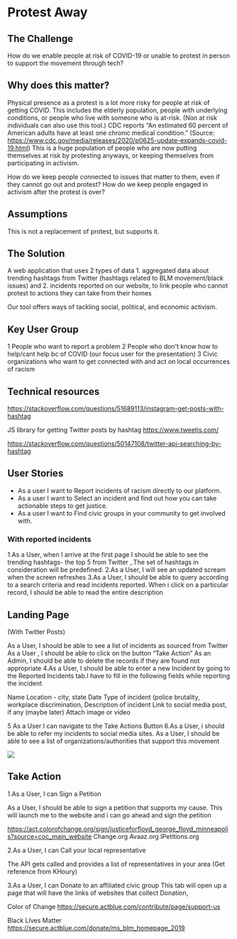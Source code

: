 # Protest Away

## The Challenge
How do we enable people at risk of COVID-19 or unable to protest in person to support the movement through
tech?

## Why does this matter?
Physical presence as a protest is a lot more risky for people at risk of getting  COVID. This includes the elderly population, people with underlying conditions, or people who live with someone who is at-risk. (Non at risk individuals can also use this tool.) CDC reports “An estimated 60 percent of American adults have at least one chronic medical condition.” (Source: https://www.cdc.gov/media/releases/2020/p0625-update-expands-covid-19.html)
This is a huge population of people who are now putting themselves at risk by protesting anyways, or keeping themselves from participating in activism. 

How do we keep people connected to issues that matter to them, even if they cannot go out and protest?
How do we keep people engaged in activism after the protest is over?

## Assumptions
This is not a replacement of protest, but supports it. 

## The Solution
A web application that uses 2 types of data 1. aggregated data about trending hashtags from Twitter (hashtags related to BLM movement/black issues) and 2. incidents reported on our website, to link people who cannot protest to actions they can take from their homes 

Our tool offers ways of tackling social, political, and economic activism.


## Key User Group

1 People who want to report a problem 
2 People who don't know how to help/cant help bc of COVID (our focus user for the presentation) 
3 Civic organizations who want to get connected with and act on local occurrences of racism

## Technical resources

https://stackoverflow.com/questions/51689113/instagram-get-posts-with-hashtag

JS library for getting Twitter posts by hashtag
https://www.tweetjs.com/

https://stackoverflow.com/questions/50147108/twitter-api-searching-by-hashtag

## User Stories

- As a user I want to Report incidents of racism directly to our platform. 
- As a user I want to Select an incident and find out how you can take actionable steps to get justice.
- As a user I want to Find civic groups in your community to get involved with.

### With reported incidents
1.As a User, when I arrive at the first page I should be able to see the trending hashtags- the top 5 from Twitter ,.The set of hashtags in consideration will be predefined. 
2.As a User, I will see an updated scream when the screen refreshes 
3.As a User, I should be able to query according to a search criteria and read incidents reported. When i click on a particular record, I should be able to read the entire description

## Landing Page 
(With Twitter Posts)

As a User, I should be able to see a list of incidents as sourced from Twitter
As a User , I should be able to click on the button “Take Action”
As an Admin, I should be able to delete the records if they are found not appropriate
4.As a User, I should be able to enter a new Incident by going to the Reported Incidents tab.I have to fill in the following fields while reporting the incident

Name
Location - city, state
Date
Type of incident (police brutality, workplace discrimination, 
Description of incident
Link to social media post, if any (maybe later)
Attach image or video

5 As a User I can navigate to the Take Actions Button
6.As a User, i should be able to refer my incidents to social media sites. 
As a User, I should be able to see a list of organizations/authorities that support this movement

![](src/images/Screen%20Shot%202020-07-29%20at%208.17.54%20PM.png)


## Take Action
 
1.As a User, I can Sign a Petition

As a User, I should be able to sign a petition that supports my cause. This will launch me to the website and i can go ahead and sign the petition

https://act.colorofchange.org/sign/justiceforfloyd_george_floyd_minneapolis?source=coc_main_website
Change.org
Avaaz.org
IPetitions.org

2.As a User, I can Call your local representative

The API gets called and provides a list of representatives in your area
(Get reference from KHoury)

3.As a User, I can Donate to an affiliated civic group This tab will open up a page that will have the links of websites that collect Donation,

Color of Change  https://secure.actblue.com/contribute/page/support-us

Black LIves Matter https://secure.actblue.com/donate/ms_blm_homepage_2019



 












